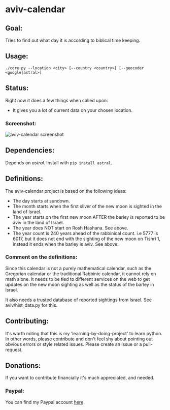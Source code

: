 # aviv-calendar
## Goal: 
Tries to find out what day it is according to biblical time keeping.
## Usage:
`./core.py --location <city> [--country <country>] [--geocoder <google|astral>]`
## Status:
Right now it does a few things when called upon:
* It gives you a lot of current data on your chosen location.
### Screenshot:
![aviv-calendar screenshot](https://www.avivcalendar.com/img/screenshot_2.png)
## Dependencies:
Depends on *astral*. Install with `pip install astral`.
## Definitions:
The aviv-calendar project is based on the following ideas:
* The day starts at sundown.
* The month starts when the first sliver of the new moon is sighted in the land of Israel.
* The year starts on the first new moon AFTER the barley is reported to be aviv in the land of Israel.
* The year does NOT start on Rosh Hashana. See above.
* The year count is 240 years ahead of the rabbinical count. i.e 5777 is 6017, but it does not end with the sighting of the new moon on Tishri 1, instead it ends when the barley is aviv. See above.
### Comment on the definitions:
Since this calendar is not a purely mathematical calendar, such as the Gregorian calendar or the traditional Rabbinic calendar, it cannot rely on math alone. It needs to be tied to different services on the web to get updates on the new moon sighting as well as the status of the barley in Israel.

It also needs a trusted database of reported sightings from Israel. See aviv/hist_data.py for this.
## Contributing:
It's worth noting that this is my 'learning-by-doing-project' to learn python. In other words, please contribute and don't feel shy about pointing out obvious errors or style related issues. Please create an issue or a pull-request.
## Donations:
If you want to contribute financially it's much appreciated, and needed.
### Paypal:
You can find my Paypal account [here](https://www.paypal.me/johanthoren).
